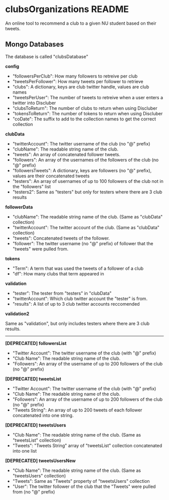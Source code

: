 clubsOrganizations README
============
An online tool to recommend a club to a given NU student based on their tweets.

## Mongo Databases
The database is called "clubsDatabase"

**config**
+ "followersPerClub": How many followers to retreive per club
+ "tweetsPerFollower": How many tweets per follower to retrieve
+ "clubs": A dictionary, keys are club twitter handle, values are club names
+ "tweetsPerUser": The number of tweets to retreive when a user enters a twitter into Discluber
+ "clubsToReturn": The number of clubs to return when using Discluber
+ "tokensToReturn": The number of tokens to return when using Discluber
+ "coDate": The suffix to add to the collection names to get the correct collection

**clubData**
+ "twitterAccount": The twitter username of the club (no "@" prefix)
+ "clubName": The readable string name of the club.
+ "tweets": An array of concatenated follower tweets.
+ "followers": An array of the usernames of the followers of the club (no "@" prefix)
+ "followersTweets": A dictionary, keys are followers (no "@" prefix), values are their concatenated tweets
+ "testers": An array of usernames of up to 100 followers of the club not in the "followers" list
+ "testers2": Same as "testers" but only for testers where there are 3 club results

**followerData**
+ "clubName": The readable string name of the club. (Same as "clubData" collection)
+ "twitterAccount": The twitter account of the club. (Same as "clubData" collection)
+ "tweets": Concatenated tweets of the follower.
+ "follower": The twitter username (no "@" prefix) of follower that the "tweets" were pulled from.

**tokens**
+ "Term": A term that was used the tweets of a follower of a club
+ "df": How many clubs that term appeared in

**validation**
+ "tester": The tester from "testers" in "clubData"
+ "twitterAccount": Which club twitter account the "tester" is from.
+ "results": A list of up to 3 club twitter accounts reccomended

**validation2**

Same as "validation", but only includes testers where there are 3 club results.

---

**[DEPRECATED] followersList**
+ "Twitter Account": The twitter username of the club (with "@" prefix)
+ "Club Name": The readable string name of the club.
+ "Followers": An array of the username of up to 200 followers of the club (no "@" prefix)

**[DEPRECATED] tweetsList**
+ "Twitter Account": The twitter username of the club (with "@" prefix)
+ "Club Name": The readable string name of the club.
+ "Followers": An array of the username of up to 200 followers of the club (no "@" prefix)
+ "Tweets String": An array of up to 200 tweets of each follower concatenated into one string.

**[DEPRECATED] tweetsUsers**
+ "Club Name": The readable string name of the club. (Same as "tweetsList" collection)
+ "Tweets": "Tweets String" array of "tweetsList" collection concatenated into one list

**[DEPRECATED] tweetsUsersNew**
+ "Club Name": The readable string name of the club. (Same as "tweetsUsers" collection)
+ "Tweets": Same as "Tweets" property of "tweetsUsers" collection
+ "User": The twitter follower of the club that the "Tweets" were pulled from (no "@" prefix)
